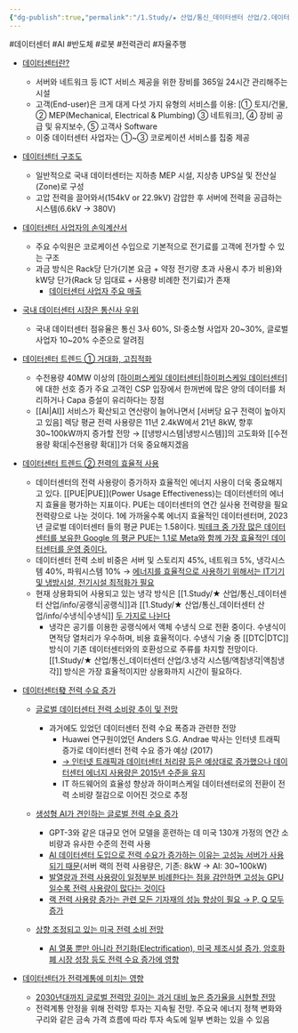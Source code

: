 ```yaml
---
{"dg-publish":true,"permalink":"/1.Study/★ 산업/통신_데이터센터 산업/2.데이터센터/데이터센터/","created":"2024-11-20T21:02:29.401+09:00","updated":"2025-06-26T17:08:34.571+09:00"}
---
```



#데이터센터 #AI #반도체 #로봇 #전력관리 #자율주행 


- [데이터센터란?](6.17_데이터센터%20어디까지%20파봤니.pdf#page=8&selection=10,0,11,1&color=yellow)
	- 서버와 네트워크 등 ICT 서비스 제공을 위한 장비를 365일 24시간 관리해주는 시설
	- 고객(End-user)은 크게 대게 다섯 가지 유형의 서비스를 이용: [① 토지/건물, ② MEP(Mechanical, Electrical & Plumbing) ③ 네트워크], ④ 장비 공급 및 유지보수, ⑤ 고객사 Software 
	- 이중 데이터센터 사업자는 ①~③ 코로케이션 서비스를 집중 제공

 - [데이터센터 구조도](6.17_데이터센터%20어디까지%20파봤니.pdf#page=10&selection=60,0,62,3&color=yellow)
	 - 일반적으로 국내 데이터센터는 지하층 MEP 시설, 지상층 UPS실 및 전산실(Zone)로 구성
	 - 고압 전력을 끌어와서(154kV or 22.9kV) 감압한 후 서버에 전력을 공급하는 시스템(6.6kV → 380V)

- [데이터센터 사업자의 손익계산서](6.17_데이터센터%20어디까지%20파봤니.pdf#page=11&selection=126,0,130,5&color=yellow)
	- 주요 수익원은 코로케이션 수입으로 기본적으로 전기료를 고객에 전가할 수 있는 구조
	- 과금 방식은 Rack당 단가(기본 요금 + 약정 전기량 초과 사용시 추가 비용)와 kW당 단가(Rack 당 임대료 + 사용량 비례한 전기료)가 존재
		- [데이터센터 사업자 주요 매출](6.17_데이터센터%20어디까지%20파봤니.pdf#page=11&selection=239,0,245,2&color=yellow)

- [국내 데이터센터 시장은 통신사 우위](6.17_데이터센터%20어디까지%20파봤니.pdf#page=13&selection=10,0,18,2&color=yellow)
	- 국내 데이터센터 점유율은 통신 3사 60%, SI·중소형 사업자 20~30%, 글로벌사업자 10~20% 수준으로 알려짐

- [데이터센터 트렌드 ① 거대화, 고집적화](6.17_데이터센터%20어디까지%20파봤니.pdf#page=15&selection=10,0,21,4&color=yellow)
	- 수전용량 40MW 이상의 [[하이퍼스케일 데이터센터\|하이퍼스케일 데이터센터]](Hyperscaler)에 대한 선호 증가 주요 고객인 CSP 입장에서 한꺼번에 많은 양의 데이터를 처리하거나 Capa 증설이 유리하다는 장점
	-  [[AI\|AI]] 서비스가 확산되고 연산량이 늘어나면서 [서버당 요구 전력이 높아지고 있음] 렉당 평균 전력 사용량은 11년 2.4kW에서 21년 8kW, 향후 30~100kW까지 증가할 전망 → [[냉방시스템\|냉방시스템]]의 고도화와 [[수전용량 확대\|수전용량 확대]]가 더욱 중요해지겠음

- [데이터센터 트렌드 ② 전력의 효율적 사용](6.17_데이터센터%20어디까지%20파봤니.pdf#page=16&selection=46,0,57,2&color=yellow)
	- 데이터센터의 전력 사용량이 증가하자 효율적인 에너지 사용이 더욱 중요해지고 있다. [[PUE\|PUE]](Power Usage Effectiveness)는 데이터센터의 에너지 효율을 평가하는 지표이다. PUE는 데이터센터의 연간 실사용 전력량을 필요 전력량으로 나눈 것이다. 1에 가까울수록 에너지 효율적인 데이터센터며, 2023년 글로벌 데이터센터 들의 평균 PUE는 1.58이다. [빅테크 중 가장 많은 데이터센터를 보유한 Google 의 평균 PUE는 1.1로 Meta와 함께 가장 효율적인 데이터센터를 운영 중이다.](2.26_%20AI%20뜨거울수록%20좋아.pdf#page=12&selection=15,0,153,1&color=yellow)
	- 데이터센터 전력 소비 비중은 서버 및 스토리지 45%, 네트워크 5%, 냉각시스템 40%, 파워시스템 10% → [에너지를 효율적으로 사용하기 위해서는 IT기기 및 냉방시설, 전기시설 최적화가 필요](6.17_데이터센터%20어디까지%20파봤니.pdf#page=16&selection=105,0,155,2&color=yellow)
	- 현재 상용화되어 사용되고 있는 냉각 방식은 [[1.Study/★ 산업/통신_데이터센터 산업/info/공랭식\|공랭식]]과 [[1.Study/★ 산업/통신_데이터센터 산업/info/수냉식\|수냉식]] [두 가지로 나뉜다](4.25_윤활유의%20히든밸류(feat.%20EV용,%20액침냉각).pdf#page=20&selection=34,0,55,0&color=yellow)
		- 냉각은 공기를 이용한 공랭식에서 액체 수냉식 으로 전환 중이다. 수냉식이 면적당 열처리가 우수하며, 비용 효율적이다. 수냉식 기술 중 [[DTC\|DTC]] 방식이 기존 데이터센터와의 호환성으로 주류를 차지할 전망이다. [[1.Study/★ 산업/통신_데이터센터 산업/3.냉각 시스템/액침냉각\|액침냉각]] 방식은 가장 효율적이지만 상용화까지 시간이 필요하다.

- [데이터센터發 전력 수요 증가](6.17_데이터센터%20어디까지%20파봤니.pdf#page=24&selection=136,1,144,2&color=yellow)
	- [글로벌 데이터센터 전력 소비량 추이 및 전망](6.17_데이터센터%20어디까지%20파봤니.pdf#page=29&selection=4,0,16,2&color=yellow)
		- 과거에도 있었던 데이터센터 전력 수요 폭증과 관련한 전망 
			- Huawei 연구원이었던 Anders S.G. Andrae 박사는 인터넷 트래픽 증가로 데이터센터 전력 수요 증가 예상 (2017)
			- [→ 인터넷 트래픽과 데이터센터 처리량 등은 예상대로 증가했으나 데이터센터 에너지 사용량은 2015년 수준을 유지](6.17_데이터센터%20어디까지%20파봤니.pdf#page=30&selection=16,0,41,2&color=yellow)
			- IT 하드웨어의 효율성 향상과 하이퍼스케일 데이터센터로의 전환이 전력 소비량 절감으로 이어진 것으로 추정
			  
	- [생성형 AI가 견인하는 글로벌 전력 수요 증가](6.17_데이터센터%20어디까지%20파봤니.pdf#page=32&selection=39,0,52,2&color=yellow)
		- GPT-3와 같은 대규모 언어 모델을 훈련하는 데 미국 130개 가정의 연간 소비량과 유사한 수준의 전력 사용
		- [AI 데이터센터 도입으로 전력 수요가 증가하는 이유는 고성능 서버가 사용되기 때문](2.26_%20AI%20뜨거울수록%20좋아.pdf#page=22&selection=22,1,43,2&color=yellow)(서버 랙의 전력 사용량은, 기존: 8kW → AI: 30~100kW)
		- [발열량과 전력 사용량이 일정부분 비례한다는 점을 감안하면 고성능 GPU일수록 전력 사용량이 많다는 것이다](2.26_%20AI%20뜨거울수록%20좋아.pdf#page=22&selection=77,0,104,0&color=yellow)
		- [랙 전력 사용량 증가는 관련 모든 기자재의 성능 향상이 필요 → P, Q 모두 증가](2.26_%20AI%20뜨거울수록%20좋아.pdf#page=22&selection=442,0,479,1&color=yellow)
		  
	- [상향 조정되고 있는 미국 전력 소비 전망](6.17_데이터센터%20어디까지%20파봤니.pdf#page=33&selection=49,0,61,2&color=yellow)
		- [AI 열풍 뿐만 아니라 전기화(Electrification), 미국 제조시설 증가, 암호화폐 시장 성장 등도 전력 수요 증가에 영향](6.17_데이터센터%20어디까지%20파봤니.pdf#page=33&selection=129,0,161,2&color=yellow)

- [데이터센터가 전력계통에 미치는 영향](6.17_데이터센터%20어디까지%20파봤니.pdf#page=41&selection=164,1,171,2&color=yellow)
	- [2030년대까지 글로벌 전력망 길이는 과거 대비 높은 증가율을 시현할 전망](6.17_데이터센터%20어디까지%20파봤니.pdf#page=42&selection=4,0,23,2&color=yellow)
	- 전력계통 안정을 위해 전력망 투자는 지속될 전망. 주요국 에너지 정책 변화와 구리와 같은 금속 가격 흐름에 따라 투자 속도에 일부 변화는 있을 수 있음
